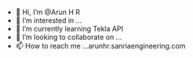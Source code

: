 - 👋 Hi, I’m @Arun H R
- 👀 I’m interested in ...
- 🌱 I’m currently learning Tekla API
- 💞️ I’m looking to collaborate on ...
- 📫 How to reach me ...arunhr.sanriaengineering.com

<!---
aarruunnhhrr/aarruunnhhrr is a ✨ special ✨ repository because its `README.md` (this file) appears on your GitHub profile.
You can click the Preview link to take a look at your changes.
--->
